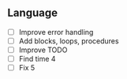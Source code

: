## Language
- [ ] Improve error handling
- [ ] Add blocks, loops, procedures
- [ ] Improve TODO
- [ ] Find time 4
- [ ] Fix 5